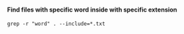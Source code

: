 #### Find files with specific word inside with specific extension
```
grep -r "word" . --include=*.txt
```
